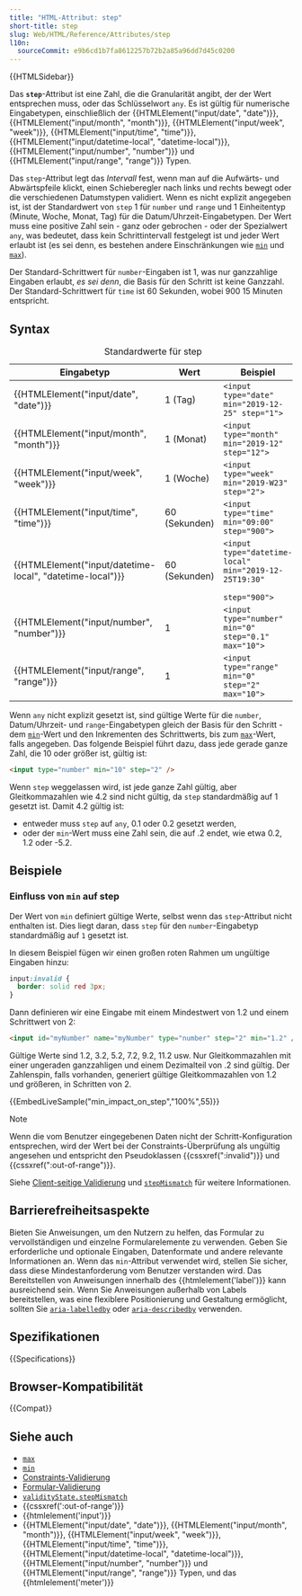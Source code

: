 ```yaml
---
title: "HTML-Attribut: step"
short-title: step
slug: Web/HTML/Reference/Attributes/step
l10n:
  sourceCommit: e9b6cd1b7fa8612257b72b2a85a96dd7d45c0200
---
```


{{HTMLSidebar}}

Das **`step`**-Attribut ist eine Zahl, die die Granularität angibt, der der Wert entsprechen muss, oder das Schlüsselwort `any`. Es ist gültig für numerische Eingabetypen, einschließlich der {{HTMLElement("input/date", "date")}}, {{HTMLElement("input/month", "month")}}, {{HTMLElement("input/week", "week")}}, {{HTMLElement("input/time", "time")}}, {{HTMLElement("input/datetime-local", "datetime-local")}}, {{HTMLElement("input/number", "number")}} und {{HTMLElement("input/range", "range")}} Typen.

Das `step`-Attribut legt das _Intervall_ fest, wenn man auf die Aufwärts- und Abwärtspfeile klickt, einen Schieberegler nach links und rechts bewegt oder die verschiedenen Datumstypen validiert. Wenn es nicht explizit angegeben ist, ist der Standardwert von `step` 1 für `number` und `range` und 1 Einheitentyp (Minute, Woche, Monat, Tag) für die Datum/Uhrzeit-Eingabetypen. Der Wert muss eine positive Zahl sein - ganz oder gebrochen - oder der Spezialwert `any`, was bedeutet, dass kein Schrittintervall festgelegt ist und jeder Wert erlaubt ist (es sei denn, es bestehen andere Einschränkungen wie [`min`](/de/docs/Web/HTML/Reference/Attributes/min) und [`max`](/de/docs/Web/HTML/Reference/Attributes/max)).

Der Standard-Schrittwert für `number`-Eingaben ist 1, was nur ganzzahlige Eingaben erlaubt, _es sei denn_, die Basis für den Schritt ist keine Ganzzahl. Der Standard-Schrittwert für `time` ist 60 Sekunden, wobei 900 15 Minuten entspricht.

## Syntax

<table class="no-markdown">
  <caption>
    Standardwerte für step
  </caption>
  <thead>
    <tr>
      <th>Eingabetyp</th>
      <th>Wert</th>
      <th>Beispiel</th>
    </tr>
  </thead>
  <tbody>
    <tr>
      <td>{{HTMLElement("input/date", "date")}}</td>
      <td>1 (Tag)</td>
      <td><code>&#x3C;input type="date" min="2019-12-25" step="1"></code></td>
    </tr>
    <tr>
      <td>{{HTMLElement("input/month", "month")}}</td>
      <td>1 (Monat)</td>
      <td><code>&#x3C;input type="month" min="2019-12" step="12"></code></td>
    </tr>
    <tr>
      <td>{{HTMLElement("input/week", "week")}}</td>
      <td>1 (Woche)</td>
      <td><code>&#x3C;input type="week" min="2019-W23" step="2"></code></td>
    </tr>
    <tr>
      <td>{{HTMLElement("input/time", "time")}}</td>
      <td>60 (Sekunden)</td>
      <td><code>&#x3C;input type="time" min="09:00" step="900"></code></td>
    </tr>
    <tr>
      <td>
        {{HTMLElement("input/datetime-local", "datetime-local")}}
      </td>
      <td>60 (Sekunden)</td>
      <td>
        <code
          >&#x3C;input type="datetime-local" min="2019-12-25T19:30"
          step="900"></code
        >
      </td>
    </tr>
    <tr>
      <td>{{HTMLElement("input/number", "number")}}</td>
      <td>1</td>
      <td>
        <code>&#x3C;input type="number" min="0" step="0.1" max="10"></code>
      </td>
    </tr>
    <tr>
      <td>{{HTMLElement("input/range", "range")}}</td>
      <td>1</td>
      <td><code>&#x3C;input type="range" min="0" step="2" max="10"></code></td>
    </tr>
  </tbody>
</table>

Wenn `any` nicht explizit gesetzt ist, sind gültige Werte für die `number`, Datum/Uhrzeit- und `range`-Eingabetypen gleich der Basis für den Schritt - dem [`min`](/de/docs/Web/HTML/Reference/Attributes/min)-Wert und den Inkrementen des Schrittwerts, bis zum [`max`](/de/docs/Web/HTML/Reference/Attributes/max)-Wert, falls angegeben. Das folgende Beispiel führt dazu, dass jede gerade ganze Zahl, die 10 oder größer ist, gültig ist:

```html
<input type="number" min="10" step="2" />
```

Wenn `step` weggelassen wird, ist jede ganze Zahl gültig, aber Gleitkommazahlen wie 4.2 sind nicht gültig, da `step` standardmäßig auf 1 gesetzt ist. Damit 4.2 gültig ist:

- entweder muss `step` auf `any`, 0.1 oder 0.2 gesetzt werden,
- oder der `min`-Wert muss eine Zahl sein, die auf .2 endet, wie etwa 0.2, 1.2 oder -5.2.

## Beispiele

### Einfluss von `min` auf step

Der Wert von `min` definiert gültige Werte, selbst wenn das `step`-Attribut nicht enthalten ist. Dies liegt daran, dass `step` für den `number`-Eingabetyp standardmäßig auf `1` gesetzt ist.

In diesem Beispiel fügen wir einen großen roten Rahmen um ungültige Eingaben hinzu:

```css
input:invalid {
  border: solid red 3px;
}
```

Dann definieren wir eine Eingabe mit einem Mindestwert von 1.2 und einem Schrittwert von 2:

```html
<input id="myNumber" name="myNumber" type="number" step="2" min="1.2" />
```

Gültige Werte sind 1.2, 3.2, 5.2, 7.2, 9.2, 11.2 usw. Nur Gleitkommazahlen mit einer ungeraden ganzzahligen und einem Dezimalteil von .2 sind gültig. Der Zahlenspin, falls vorhanden, generiert gültige Gleitkommazahlen von 1.2 und größeren, in Schritten von 2.

{{EmbedLiveSample("min_impact_on_step","100%",55)}}

> [!NOTE]
> Wenn die vom Benutzer eingegebenen Daten nicht der Schritt-Konfiguration entsprechen, wird der Wert bei der Constraints-Überprüfung als ungültig angesehen und entspricht den Pseudoklassen {{cssxref(":invalid")}} und {{cssxref(":out-of-range")}}.

Siehe [Client-seitige Validierung](/de/docs/Web/HTML/Guides/Constraint_validation) und [`stepMismatch`](/de/docs/Web/API/ValidityState/stepMismatch) für weitere Informationen.

## Barrierefreiheitsaspekte

Bieten Sie Anweisungen, um den Nutzern zu helfen, das Formular zu vervollständigen und einzelne Formularelemente zu verwenden. Geben Sie erforderliche und optionale Eingaben, Datenformate und andere relevante Informationen an. Wenn das `min`-Attribut verwendet wird, stellen Sie sicher, dass diese Mindestanforderung vom Benutzer verstanden wird. Das Bereitstellen von Anweisungen innerhalb des {{htmlelement('label')}} kann ausreichend sein. Wenn Sie Anweisungen außerhalb von Labels bereitstellen, was eine flexiblere Positionierung und Gestaltung ermöglicht, sollten Sie [`aria-labelledby`](/de/docs/Web/Accessibility/ARIA/Reference/Attributes/aria-labelledby) oder [`aria-describedby`](/de/docs/Web/Accessibility/ARIA/Reference/Attributes/aria-describedby) verwenden.

## Spezifikationen

{{Specifications}}

## Browser-Kompatibilität

{{Compat}}

## Siehe auch

- [`max`](/de/docs/Web/HTML/Reference/Attributes/max)
- [`min`](/de/docs/Web/HTML/Reference/Attributes/min)
- [Constraints-Validierung](/de/docs/Web/HTML/Guides/Constraint_validation)
- [Formular-Validierung](/de/docs/Learn_web_development/Extensions/Forms/Form_validation)
- [`validityState.stepMismatch`](/de/docs/Web/API/ValidityState/stepMismatch)
- {{cssxref(':out-of-range')}}
- {{htmlelement('input')}}
- {{HTMLElement("input/date", "date")}}, {{HTMLElement("input/month", "month")}}, {{HTMLElement("input/week", "week")}}, {{HTMLElement("input/time", "time")}}, {{HTMLElement("input/datetime-local", "datetime-local")}}, {{HTMLElement("input/number", "number")}} und {{HTMLElement("input/range", "range")}} Typen, und das {{htmlelement('meter')}}
